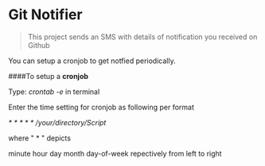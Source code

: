 # Git Notifier


>This project sends an SMS with details of notification you received on Github

You can setup a cronjob to get notfied periodically.

####To setup a **cronjob**

Type: _crontab -e_ in terminal

Enter the time setting for cronjob as following per format

_* * * * * /your/directory/Script_

where " * " depicts 

minute hour day month day-of-week repectively from left to right
